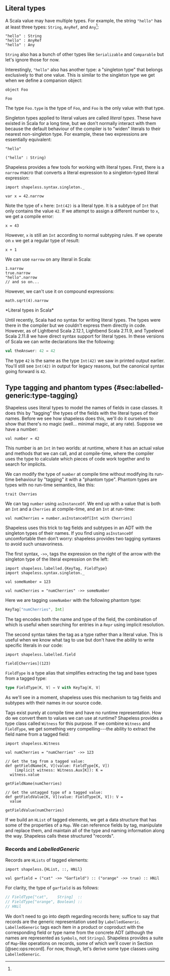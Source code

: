 ## Literal types

A Scala value may have multiple types.
For example, the string `"hello"`
has at least three types:
`String`, `AnyRef`,
and `Any`[^multiple-inheritance]:

```tut:book
"hello" : String
"hello" : AnyRef
"hello" : Any
```

[^multiple-inheritance]:
`String` also has a bunch of other types
like `Serializable` and `Comparable`
but let's ignore those for now.

Interestingly, `"hello"` also has another type:
a "singleton type"
that belongs exclusively to that one value.
This is similar to the singleton type we get
when we define a companion object:

```tut:book:silent
object Foo
```

```tut:book
Foo
```

The type `Foo.type` is the type of `Foo`,
and `Foo` is the only value with that type.

Singleton types applied to literal values are called *literal types*.
These have existed in Scala for a long time,
but we don't normally interact with them
because the default behaviour of the compiler is
to "widen" literals to their nearest non-singleton type.
For example, these two expressions are essentially equivalent:

```tut:book
"hello"

("hello" : String)
```

Shapeless provides a few tools for working with literal types.
First, there is a `narrow` macro that converts a
literal expression to a singleton-typed literal expression:

```tut:book:silent
import shapeless.syntax.singleton._
```

```tut:book
var x = 42.narrow
```

Note the type of `x` here: `Int(42)` is a literal type.
It is a subtype of `Int` that only contains the value `42`.
If we attempt to assign a different number to `x`,
we get a compile error:

```tut:book:fail
x = 43
```

However, `x` is still an `Int` according to normal subtyping rules.
If we operate on `x` we get a regular type of result:

```tut:book
x + 1
```

We can use `narrow` on any literal in Scala:

```tut:book
1.narrow
true.narrow
"hello".narrow
// and so on...
```

However, we can't use it on compound expressions:

```tut:book:fail
math.sqrt(4).narrow
```

<div class="callout callout-info">
*Literal types in Scala*

Until recently, Scala had no syntax for writing literal types.
The types were there in the compiler
but we couldn't express them directly in code.
However, as of Lightbend Scala 2.12.1, Lightbend Scala 2.11.9,
and Typelevel Scala 2.11.8 we have
direct syntax support for literal types.
In these versions of Scala
we can write declarations like the following:

```scala
val theAnswer: 42 = 42
```

The type `42` is the same as the type `Int(42)`
we saw in printed output earlier.
You'll still see `Int(42)` in output for legacy reasons,
but the canonical syntax going forward is `42`.
</div>

## Type tagging and phantom types {#sec:labelled-generic:type-tagging}

Shapeless uses literal types
to model the names of fields in case classes.
It does this by "tagging" the types of the fields
with the literal types of their names.
Before we see how shapeless does this,
we'll do it ourselves to show that there's no magic
(well... minimal magic, at any rate).
Suppose we have a number:

```tut:book:silent
val number = 42
```

This number is an `Int` in two worlds:
at runtime, where it has an actual value
and methods that we can call,
and at compile-time,
where the compiler uses the type
to calculate which pieces of code work together
and to search for implicits.

We can modify the type of `number` at compile time
without modifying its run-time behaviour
by "tagging" it with a "phantom type".
Phantom types are types with no run-time semantics,
like this:

```tut:book:silent
trait Cherries
```

We can tag `number` using `asInstanceOf`.
We end up with a value that is both
an `Int` and a `Cherries` at compile-time,
and an `Int` at run-time:

```tut:book
val numCherries = number.asInstanceOf[Int with Cherries]
```

Shapeless uses this trick to tag
fields and subtypes in an ADT
with the singleton types of their names.
If you find using `asInstanceOf` uncomfortable then don't worry:
shapeless provides two tagging syntaxes
to avoid such unsavoriness.

The first syntax, `->>`,
tags the expression on the right of the arrow
with the singleton type of the literal expression on the left:

```tut:book:silent
import shapeless.labelled.{KeyTag, FieldType}
import shapeless.syntax.singleton._

val someNumber = 123
```

```tut:book
val numCherries = "numCherries" ->> someNumber
```

Here we are tagging `someNumber` with
the following phantom type:

```scala
KeyTag["numCherries", Int]
```

The tag encodes both the name and type of the field,
the combination of which is useful
when searching for entries in a `Repr` using implicit resolution.

The second syntax takes the tag as a type
rather than a literal value.
This is useful when we know what tag to use
but don't have the ability
to write specific literals in our code:

```tut:book:silent
import shapeless.labelled.field
```

```tut:book
field[Cherries](123)
```

`FieldType` is a type alias that simplifies
extracting the tag and base types from a tagged type:

```scala
type FieldType[K, V] = V with KeyTag[K, V]
```

As we'll see in a moment,
shapeless uses this mechanism to tag
fields and subtypes with
their names in our source code.

Tags exist purely at compile time
and have no runtime representation.
How do we convert them to values we can use at runtime?
Shapeless provides a type class called `Witness` for this purpose.
If we combine `Witness` and `FieldType`,
we get something very compelling---the
ability to extract the field name
from a tagged field:

```tut:book:silent
import shapeless.Witness
```

```tut:book
val numCherries = "numCherries" ->> 123
```

```tut:book:silent
// Get the tag from a tagged value:
def getFieldName[K, V](value: FieldType[K, V])
    (implicit witness: Witness.Aux[K]): K =
  witness.value
```

```tut:book
getFieldName(numCherries)
```

```tut:book:silent
// Get the untagged type of a tagged value:
def getFieldValue[K, V](value: FieldType[K, V]): V =
  value
```

```tut:book
getFieldValue(numCherries)
```

If we build an `HList` of tagged elements,
we get a data structure that has some of the properties of a `Map`.
We can reference fields by tag,
manipulate and replace them,
and maintain all of the type and naming information along the way.
Shapeless calls these structured "records".

### Records and *LabelledGeneric*

Records are `HLists` of tagged elements:

```tut:book:silent
import shapeless.{HList, ::, HNil}
```

```tut:book
val garfield = ("cat" ->> "Garfield") :: ("orange" ->> true) :: HNil
```

For clarity, the type of `garfield` is as follows:

```scala
// FieldType["cat",    String]  ::
// FieldType["orange", Boolean] ::
// HNil
```

We don't need to go into depth regarding records here;
suffice to say that records are the generic representation
used by `LabelledGeneric`.
`LabelledGeneric` tags each item in a product or coproduct
with the corresponding field or type name from the concrete ADT
(although the names are represented as `Symbols`, not `Strings`).
Shapeless provides a suite of `Map`-like operations on records,
some of which we'll cover in Section [@sec:ops:record].
For now, though, let's derive some type classes using `LabelledGeneric`.
